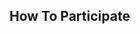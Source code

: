 <style>
body {
text-align: justify}
</style>


<h2>How To Participate</h2>
<!-- <ol>
<li dir="ltr">
<p>Create an account on Codalab and register for the shared task in the &ldquo;participate&rdquo; tab.</p>
</li>
<li dir="ltr">
<p>Join the task Google group or Slack group. If you have questions, reach out to the task organizers. The organizers will respond as quickly as possible. Also, follow us on Twitter for the latest updates @AfriSenti2023.</p>
</li>
<li dir="ltr">
<p>Participants can form a team (and name the team) with multiple people or a single-person team. If you are a team, you can only make submissions from the team codalab account (so, each team must use one CodaLab account).</p>
</li>
<li dir="ltr">
<p>A participant can be involved in exactly one team (no more). If there are reasons why it makes sense for you to be on more than one team, then email us before the evaluation period begins. In special circumstances, this may be allowed.</p>
</li>
<li dir="ltr">
<p>Update your profile, add a team name (e.g., Lion) and enter the names of team members. To do so, go to "Competition Settings" under Settings. For example, the user "shmuhammad". <img style="vertical-align: middle;" src="https://raw.githubusercontent.com/afrisenti-semeval/afrisent-semeval-2023/main/images/team_name.png" alt="" width="1047" height="566" /></p>
</li>
<li dir="ltr">
<p>Read information about the task on all the competition pages (Evaluation, terms and conditions, submission format, schedule, and Prizes).</p>
</li>
<li dir="ltr">
<p>Competition Phases: The competition has two phases. Development phase (Phase 1) and Test phase (Phase 2).</p>
</li>
<li dir="ltr">
<p>The development phase (Phase 1): At this phase, training data (with gold label) and development data (without gold label) is released. Participants can train and evaluate their model on the train set and dev set (the dataset for this phase is released). Using any additional external data to train a model is allowed (unconstrained). However, If you are using any external data, make sure it is public data or release it immediately after the submission of your system description paper.</p>
</li>
<li dir="ltr">
<p>The test phase (Phase 2): At this phase, test data (without a gold label) will be released. Participants will finally evaluate their developed model on the test data. The test data will be released on January 20 January 2023 and the evaluation ends on January 31 2023.</p>
</li>
<li dir="ltr">
<p>Decide which Sub-task you want to participate in. You may choose one or all (i.e., sub-task A, sub-task B, and sub-task C). In each sub-task also, participants may wish to participate in one or more tracks. Note: To win a competition, you must participate in all tracks in a particular sub-task.</p>
</li>
<li dir="ltr">
<p>Download competition data: The competition dataset contains all the data for the competition. Training, development and test (when released). To download the dataset, go to &ldquo;Participate&rdquo; tab and click &ldquo;Download Datasets&rdquo; as shown below. The data is also available at the competition <a href="https://github.com/afrisenti-semeval/afrisent-semeval-2023">GitHub page</a> <img style="vertical-align: middle;" src="https://raw.githubusercontent.com/afrisenti-semeval/afrisent-semeval-2023/main/images/downloaddata.png" alt="" width="1740" height="408" /></p>
</li>
<li dir="ltr">
<p>Before running your experiments, walk through the Google Colab Notebook to create a baseline experiment and generate the submission file (next step explain how to make a submission). Find more about the Colab Notebook via our <a href="https://github.com/afrisenti-semeval/afrisent-semeval-2023">GitHub page</a>.</p>
</li>
<li dir="ltr">
<p>Make submission of baseline experiments results (optional)</p>
<ul>
<li>Read the "Submission format" tab to see the submission file format.</li>
<li>For example, to submit for Hausa language (ha), your submission file should be (pred_ha.tsv) and zipped (the name of the zipped file can be anything).</li>
<li>Go to the "Participate tab", click "Submit/View Result" and select "Development Task A: Hausa". Click "Submit button", select the zipped file and wait a few moments for the submission to execute. Click the refresh button to check the status</li>
<li>If the submission is successful, you will see "Finished". If unsuccessful, check the error log, fix the format issue (if any) and resubmit the updated zip file</li>
<li>Click "View detailed results" to see your system score (Precision, Recall and Macro-F1).</li>
<li>If you still have issues, then contact the task organizers.</li>
<li><img style="vertical-align: middle;" src="https://raw.githubusercontent.com/afrisenti-semeval/afrisent-semeval-2023/main/images/submission_1.png" alt="" width="1526" height="570" /></li>
</ul>
</li>
<li dir="ltr">
<p>Make a submission on the dev set (Phase 1 or Develpement Phase</p>
<ul>
<li>This phase has already started.</li>
<li>The procedure is similar to the previous step (submission of baseline prediction).&nbsp;</li>
<li>You can make multiple submissions in this phase (as many as 999 submissions).</li>
</ul>
</li>
<li dir="ltr">
<p>Make a submission on the test set (Phase 2 or Evaluation phase)</p>
<ul>
<li>This phase (evaluation period) starts on 10th January, 2023.</li>
<li>Test set without a gold label will be released.</li>
<li>The procedure is similar to that on the dev set. These differences below apply.</li>
<li>The leaderboard will be disabled &nbsp;and you&nbsp;will not be able to see results of your submission on the test seuntil the end of the evaluation period.</li>
<li>You can still see if your submission was successful or resulted in some error.</li>
<li>In case of error, you can view the error log.</li>
<li>The number of submissions allowed per team is restricted to 3. However, only your final valid submission will be your official submission to the competition.</li>
</ul>
</li>
<li>Once the competition is over, we will release the gold labels and you will be able to determine results on various system variants you may have developed. We encourage you to report results on all of your systems (or system variants) in the system-description paper. However, we will ask you to clearly indicate the result of your official submission.</li>
<li>We will make the final submissions of the teams public at some point after the evaluation period.</li>
<li>After the evaluation phase, the best teams in each sub-task will win a prize. Winners are expected to share their approach in the competition to be eligible for the prize. Check "AfriSenti Prize" for more information.</li>
<li>All teams that participated and submitted a result on test data are encouraged to submit a system description paper that describes their submission system. We will provide a mentorship session by<a href="https://ruder.io"> Sebastian Ruder </a>and <a href="https://nedjmaou.github.io">Nedjma Djouhra</a>&nbsp;on how to write a system description paper (we will announce the date).</li>
<li>Task participants will be assigned another team&rsquo;s system description papers for review, using the Open Review. The papers will thus be peer-reviewed.</li>
<li>Attend the SemEval2023 workshop (the location will be announced). If you are a student and submitted a system description paper, you can apply for the <a href="https://buildyourfuture.withgoogle.com/scholarships/google-conference-scholarships">Google Conference Travel Award</a> which provides a maximum of $3,000 in travel support. We will guide you to apply and get the grant.</li>
</ol>
<h2>Walkthrough on How To Participate</h2>
<p dir="ltr"><span> We prepare and record walkthrough videos explaining the competition, how to run the Colab baseline experiments and submission to Codalab. </span></p>
<ul>
<li>How to participate in the shared task.</li>
<li>How to run baseline experiment using Colab we provided.</li>
<li>How to make a submission using the result from the Colab baseline experiment.</li>
</ul>
<h2>Some resources for beginners in sentiment analysis</h2>
<ol>
<li dir="ltr"><a href="https://curiousily.com/posts/sentiment-analysis-with-bert-and-hugging-face-using-pytorch-and-python/">Sentiment Analysis with BERT and Transformers by HugginFace using Pytorch and Python</a> (include Youtube videos)</li>
<li dir="ltr"><a href="https://github.com/bentrevett/pytorch-sentiment-analysis">Tutorials on getting started with Pytorch and Torch text for sentiment analysis</a></li>
<li dir="ltr"><a href="https://github.com/abdulfatir/twitter-sentiment-analysis">Sentiment Analysis on Tweets</a></li>
<li dir="ltr"><a href="https://github.com/laugustyniak/awesome-sentiment-analysis">Awesome sentiment analysis</a></li>
<li dir="ltr"><a href="https://github.com/declare-lab/awesome-sentiment-analysis">Reading list for sentiment awesome sentiment analysis papers</a></li>
<li dir="ltr"><a href="https://paperswithcode.com/task/sentiment-analysis">Progress in sentiment analysis</a> (papers with code)</li>
<li dir="ltr"><a href="%20http:/nlpprogress.com/english/sentiment_analysis.html">SOTA in sentiment analysis(nlp-progress)</a></li>
</ol> -->